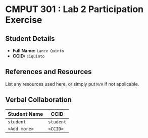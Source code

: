 # CMPUT 301 : Lab 2 Participation Exercise

## Student Details

- **Full Name:** `Lance Quinto`
- **CCID:** `ciquinto`

## References and Resources

List any resources used here, or simply put `N/A` if not applicable.

## Verbal Collaboration

| Student Name | CCID      |
| ------------ | --------- |
| `student`    | `student` |
| `<Add more>` | `<CCID>`  |

